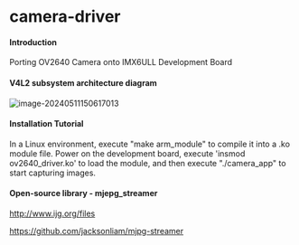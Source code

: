 # camera-driver

#### Introduction

Porting OV2640 Camera onto IMX6ULL Development Board

#### V4L2 subsystem architecture diagram

![image-20240511150617013](C:\Users\13631\AppData\Roaming\Typora\typora-user-images\image-20240511150617013.png)


#### Installation Tutorial

In a Linux environment, execute "make arm_module" to compile it into a .ko module file. Power on the development board, execute 'insmod ov2640_driver.ko' to load the module, and then execute "./camera_app" to start capturing images.

#### Open-source library - mjepg_streamer 

http://www.ijg.org/files

https://github.com/jacksonliam/mjpg-streamer

